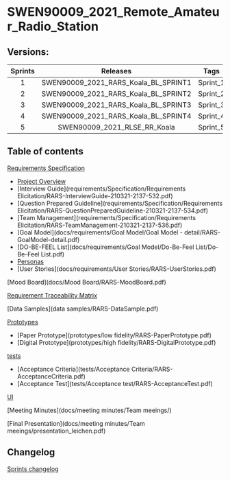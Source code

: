 # SWEN90009_2021_Remote_Amateur_Radio_Station
## Versions:

|Sprints|Releases|Tags|
|:----:|:----:|:----:|
|1|SWEN90009_2021_RARS_Koala_BL_SPRINT1|Sprint_1|
|2|SWEN90009_2021_RARS_Koala_BL_SPRINT2|Sprint_2|
|3|SWEN90009_2021_RARS_Koala_BL_SPRINT3|Sprint_3|
|4|SWEN90009_2021_RARS_Koala_BL_SPRINT4|Sprint_4|
|5|SWEN90009_2021_RLSE_RR_Koala|Sprint_5|

## Table of contents
[Requirements Specification](docs/requirements/Specification/)
- [Project Overview](docs/requirements/Specification/RARS-ProjectOverview-210321-2135-530.pdf)
- [Interview Guide](requirements/Specification/Requirements Elicitation/RARS-InterviewGuide-210321-2137-532.pdf)
- [Question Prepared Guideline](requirements/Specification/Requirements Elicitation/RARS-QuestionPreparedGuideline-210321-2137-534.pdf)
- [Team Management](requirements/Specification/Requirements Elicitation/RARS-TeamManagement-210321-2137-536.pdf)
- [Goal Model](docs/requirements/Goal Model/Goal Model - detail/RARS-GoalModel-detail.pdf)
- [DO-BE-FEEL List](docs/requirements/Goal Model/Do-Be-Feel List/Do-Be-Feel List.pdf)
- [Personas](docs/requirements/Personas/RARS-Personas.pdf)
- [User Stories](docs/requirements/User Stories/RARS-UserStories.pdf)

[Mood Board](docs/Mood Board/RARS-MoodBoard.pdf)

[Requirement Traceability Matrix](docs/RequirementTraceabilityMatrix/RARS-RequirementTraceabilityMatrix.pdf)

[Data Samples](data samples/RARS-DataSample.pdf)

[Prototypes](prototypes/prototypes)
- [Paper Prototype](prototypes/low fidelity/RARS-PaperPrototype.pdf)
- [Digital Prototype](prototypes/high fidelity/RARS-DigitalPrototype.pdf)

[tests](tests)
- [Acceptance Criteria](tests/Acceptance Criteria/RARS-AcceptanceCriteria.pdf)
- [Acceptance Test](tests/Acceptance test/RARS-AcceptanceTest.pdf)

[UI](ui)

[Meeting Minutes](docs/meeting minutes/Team meeings/)

[Final Presentation](docs/meeting minutes/Team meeings/presentation_leichen.pdf)

## Changelog
[Sprints changelog](CHANGELOG.md)

